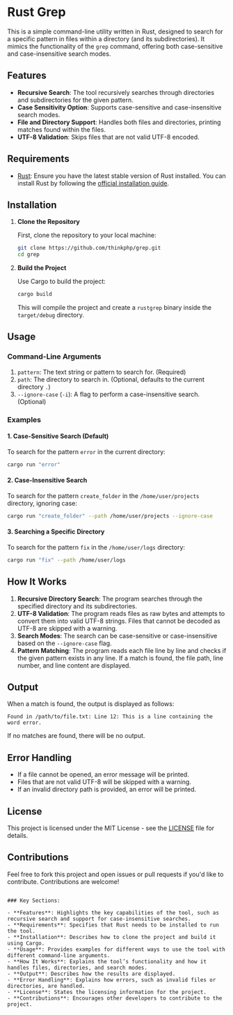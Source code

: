 # Rust Grep

This is a simple command-line utility written in Rust, designed to search for a specific pattern in files within a directory (and its subdirectories). It mimics the functionality of the `grep` command, offering both case-sensitive and case-insensitive search modes.

## Features
- **Recursive Search**: The tool recursively searches through directories and subdirectories for the given pattern.
- **Case Sensitivity Option**: Supports case-sensitive and case-insensitive search modes.
- **File and Directory Support**: Handles both files and directories, printing matches found within the files.
- **UTF-8 Validation**: Skips files that are not valid UTF-8 encoded.

## Requirements
- [Rust](https://www.rust-lang.org/): Ensure you have the latest stable version of Rust installed. You can install Rust by following the [official installation guide](https://www.rust-lang.org/tools/install).

## Installation

1. **Clone the Repository**

   First, clone the repository to your local machine:

   ```bash
   git clone https://github.com/thinkphp/grep.git
   cd grep
   ```

2. **Build the Project**

   Use Cargo to build the project:

   ```bash
   cargo build
   ```

   This will compile the project and create a `rustgrep` binary inside the `target/debug` directory.

## Usage

### Command-Line Arguments

1. `pattern`: The text string or pattern to search for. (Required)
2. `path`: The directory to search in. (Optional, defaults to the current directory `.`)
3. `--ignore-case` (`-i`): A flag to perform a case-insensitive search. (Optional)

### Examples

#### 1. Case-Sensitive Search (Default)
To search for the pattern `error` in the current directory:

```bash
cargo run "error"
```

#### 2. Case-Insensitive Search
To search for the pattern `create_folder` in the `/home/user/projects` directory, ignoring case:

```bash
cargo run "create_folder" --path /home/user/projects --ignore-case
```

#### 3. Searching a Specific Directory
To search for the pattern `fix` in the `/home/user/logs` directory:

```bash
cargo run "fix" --path /home/user/logs
```

## How It Works

1. **Recursive Directory Search**: The program searches through the specified directory and its subdirectories.
2. **UTF-8 Validation**: The program reads files as raw bytes and attempts to convert them into valid UTF-8 strings. Files that cannot be decoded as UTF-8 are skipped with a warning.
3. **Search Modes**: The search can be case-sensitive or case-insensitive based on the `--ignore-case` flag.
4. **Pattern Matching**: The program reads each file line by line and checks if the given pattern exists in any line. If a match is found, the file path, line number, and line content are displayed.

## Output

When a match is found, the output is displayed as follows:

```
Found in /path/to/file.txt: Line 12: This is a line containing the word error.
```

If no matches are found, there will be no output.

## Error Handling

- If a file cannot be opened, an error message will be printed.
- Files that are not valid UTF-8 will be skipped with a warning.
- If an invalid directory path is provided, an error will be printed.

## License

This project is licensed under the MIT License - see the [LICENSE](LICENSE) file for details.

## Contributions

Feel free to fork this project and open issues or pull requests if you'd like to contribute. Contributions are welcome!

```

### Key Sections:

- **Features**: Highlights the key capabilities of the tool, such as recursive search and support for case-insensitive searches.
- **Requirements**: Specifies that Rust needs to be installed to run the tool.
- **Installation**: Describes how to clone the project and build it using Cargo.
- **Usage**: Provides examples for different ways to use the tool with different command-line arguments.
- **How It Works**: Explains the tool’s functionality and how it handles files, directories, and search modes.
- **Output**: Describes how the results are displayed.
- **Error Handling**: Explains how errors, such as invalid files or directories, are handled.
- **License**: States the licensing information for the project.
- **Contributions**: Encourages other developers to contribute to the project.
